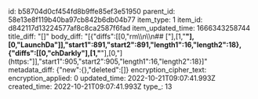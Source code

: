 id: b58704d0cf454fd8b9ffe85ef3e51950
parent_id: 58e13e8f119b40ba97cb842b6db04b77
item_type: 1
item_id: d842117d13224577af8c8ca2587f6fad
item_updated_time: 1666343258744
title_diff: "[]"
body_diff: "[{\"diffs\":[[0,\"rm\\\n\\\n## [\"],[1,\"**\"],[0,\"LaunchDa\"]],\"start1\":891,\"start2\":891,\"length1\":16,\"length2\":18},{\"diffs\":[[0,\"chDarkly\"],[1,\"**\"],[0,\"](https:\"]],\"start1\":905,\"start2\":905,\"length1\":16,\"length2\":18}]"
metadata_diff: {"new":{},"deleted":[]}
encryption_cipher_text: 
encryption_applied: 0
updated_time: 2022-10-21T09:07:41.993Z
created_time: 2022-10-21T09:07:41.993Z
type_: 13